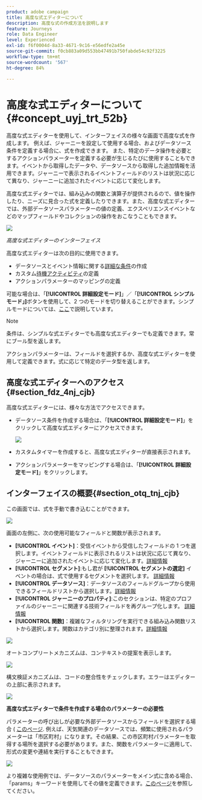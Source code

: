 ```yaml
---
product: adobe campaign
title: 高度な式エディターについて
description: 高度な式の作成方法を説明します
feature: Journeys
role: Data Engineer
level: Experienced
exl-id: f6f0004d-8a33-4671-9c16-e56edfe2a45e
source-git-commit: f0cb883a09d553bb47491b750fabde54c92f3225
workflow-type: tm+mt
source-wordcount: '567'
ht-degree: 84%

---
```


# 高度な式エディターについて {#concept_uyj_trt_52b}

高度な式エディターを使用して、インターフェイスの様々な画面で高度な式を作成します。 例えば、ジャーニーを設定して使用する場合、およびデータソース条件を定義する場合に、式を作成できます。
また、特定のデータ操作を必要とするアクションパラメーターを定義する必要が生じるたびに使用することもできます。イベントから取得したデータや、データソースから取得した追加情報を活用できます。ジャーニーで表示されるイベントフィールドのリストは状況に応じて異なり、ジャーニーに追加されたイベントに応じて変化します。

高度な式エディターでは、組み込みの関数と演算子が提供されるので、値を操作したり、ニーズに見合った式を定義したりできます。また、高度な式エディターでは、外部データソースパラメーターの値の定義、エクスペリエンスイベントなどのマップフィールドやコレクションの操作をおこなうこともできます。

![](../assets/journey65.png)

_高度な式エディターのインターフェイス_

高度な式エディターは次の目的に使用できます。

* データソースとイベント情報に関する[詳細な条件](../building-journeys/condition-activity.md#about_condition)の作成
* カスタム[待機アクティビティ](../building-journeys/wait-activity.md#custom)の定義
* アクションパラメーターのマッピングの定義

可能な場合は、「**[!UICONTROL 詳細設定モード]**」／「**[!UICONTROL シンプルモード」]**&#x200B;ボタンを使用して、2 つのモードを切り替えることができます。シンプルモードについては、[ここ](../building-journeys/condition-activity.md#about_condition)で説明しています。

>[!NOTE]
>
>条件は、シンプルな式エディターでも高度な式エディターでも定義できます。常にブール型を返します。
>
>アクションパラメーターは、フィールドを選択するか、高度な式エディターを使用して定義できます。式に応じて特定のデータ型を返します。

## 高度な式エディターへのアクセス {#section_fdz_4nj_cjb}

高度な式エディターには、様々な方法でアクセスできます。

* データソース条件を作成する場合は、「**[!UICONTROL 詳細設定モード]**」をクリックして高度な式エディターにアクセスできます。

   ![](../assets/journeyuc2_33.png)

* カスタムタイマーを作成すると、高度な式エディターが直接表示されます。
* アクションパラメーターをマッピングする場合は、「**[!UICONTROL 詳細設定モード]**」をクリックします。

## インターフェイスの概要{#section_otq_tnj_cjb}

この画面では、式を手動で書き込むことができます。

![](../assets/journey70.png)

画面の左側に、次の使用可能なフィールドと関数が表示されます。

* **[!UICONTROL イベント]**：受信イベントから受信したフィールドの 1 つを選択します。イベントフィールドに表示されるリストは状況に応じて異なり、ジャーニーに追加されたイベントに応じて変化します。[詳細情報](../event/about-events.md)
* **[!UICONTROL セグメント]**:もし君が **[!UICONTROL セグメントの選定]** イベントの場合は、式で使用するセグメントを選択します。 [詳細情報](../segment/using-a-segment.md)
* **[!UICONTROL データソース]**：データソースのフィールドグループから使用できるフィールドリストから選択します。[詳細情報](../datasource/about-data-sources.md)
* **[!UICONTROL ジャーニーのプロパティ]**:このセクションは、特定のプロファイルのジャーニーに関連する技術フィールドを再グループ化します。 [詳細情報](../expression/journey-properties.md)
* **[!UICONTROL 関数]**：複雑なフィルタリングを実行できる組み込み関数リストから選択します。関数はカテゴリ別に整理されます。[詳細情報](../expression/functions.md)

![](../assets/journey65.png)

オートコンプリートメカニズムは、コンテキストの提案を表示します。

![](../assets/journey68.png)

構文検証メカニズムは、コードの整合性をチェックします。エラーはエディターの上部に表示されます。

![](../assets/journey69.png)

**高度な式エディターで条件を作成する場合のパラメーターの必要性**

パラメーターの呼び出しが必要な外部データソースからフィールドを選択する場合 ( [このページ](../datasource/external-data-sources.md). 例えば、天気関連のデータソースでは、頻繁に使用されるパラメーターは「市区町村」になります。その結果、この市区町村パラメーターを取得する場所を選択する必要があります。また、関数をパラメーターに適用して、形式の変更や連結を実行することもできます。

![](../assets/journeyuc2_19.png)

より複雑な使用例では、データソースのパラメーターをメイン式に含める場合、「params」キーワードを使用してその値を定義できます。[このページ](../expression/field-references.md)を参照してください。
